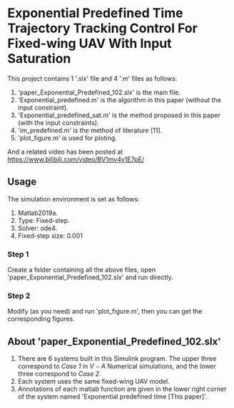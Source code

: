 # Exponential Predefined Time Trajectory Tracking Control For Fixed-wing UAV With Input Saturation

This project contains 1 '.slx' file and 4 '.m' files as follows:  
1. 'paper_Exponential_Predefined_102.slx' is the main file.  
2. 'Exponential_predefined.m' is the algorithm in this paper (without the input constraint).  
3. 'Exponential_predefined_sat.m' is the method proposed in this paper (with the input constraints).  
4. 'im_predefined.m' is the method of literature [11].  
5. 'plot_figure.m' is used for ploting.

And a related video has been posted at https://www.bilibili.com/video/BV1mv4y1E7pE/

## Usage
The simulation environment is set as follows:  
1. Matlab2019a.
2. Type: Fixed-step.
3. Solver: ode4.
4. Fixed-step size: 0.001

### Step 1
Create a folder containing all the above files, open 'paper_Exponential_Predefined_102.slx' and run directly.

### Step 2
Modify (as you need) and run 'plot_figure.m', then you can get the corresponding figures. 

## About 'paper_Exponential_Predefined_102.slx'
1. There are 6 systems built in this Simulink program. The upper three correspond to *Case 1* in $\mathit{V}-\mathit{A}$ Numerical simulations, and the lower three correspond to *Case 2*.
2. Each system uses the same fixed-wing UAV model.
3. Annotations of each matlab function are given in the lower right corner of the system named 'Exponential predefined time [This paper]'.
